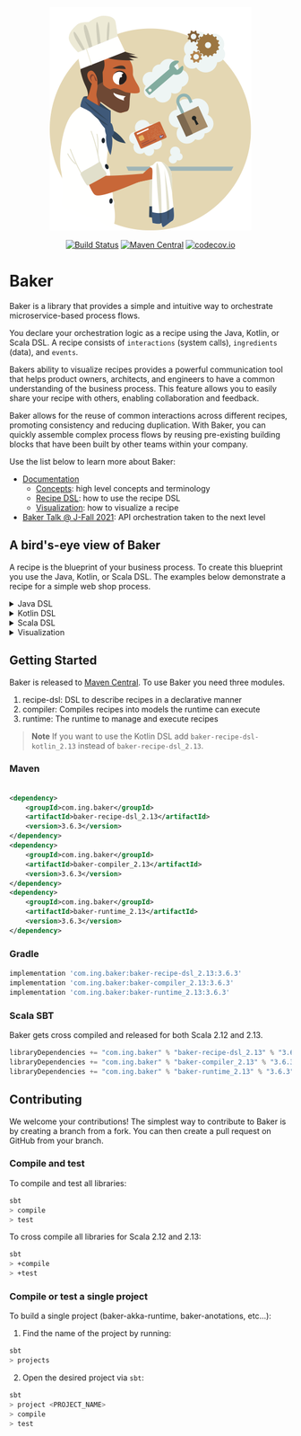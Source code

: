 <div align="center">
<img src="https://github.com/ing-bank/baker/blob/master/baker-logo.png?raw=true" alt="Baker Logo">

[![Build Status](https://dev.azure.com/BakeryOSS/BakeryOSS/_apis/build/status/baker-oss-pr?branchName=master)](https://dev.azure.com/BakeryOSS/BakeryOSS/_build?definitionId=9&_a=summary)
[![Maven Central](https://img.shields.io/maven-central/v/com.ing.baker/baker-runtime_2.12.svg?label=Maven%20Central&logo=apachemaven)](https://search.maven.org/artifact/com.ing.baker/baker-runtime_2.12)
[![codecov.io](http://codecov.io/github/ing-bank/baker/coverage.svg?branch=master)](https://codecov.io/gh/ing-bank/baker?branch=master)
</div>

# Baker

Baker is a library that provides a simple and intuitive way to orchestrate microservice-based process flows.

You declare your orchestration logic as a recipe using the Java, Kotlin, or Scala DSL. A recipe consists of
`interactions` (system calls), `ingredients` (data), and `events`.

Bakers ability to visualize recipes provides a powerful communication tool that helps product owners, architects, and
engineers to have a common understanding of the business process. This feature allows you to easily share your recipe
with others, enabling collaboration and feedback.

Baker allows for the reuse of common interactions across different recipes, promoting consistency and reducing
duplication. With Baker, you can quickly assemble complex process flows by reusing pre-existing building blocks that
have been built by other teams within your company.

Use the list below to learn more about Baker:

- [Documentation](https://ing-bank.github.io/baker/)
    - [Concepts](https://ing-bank.github.io/baker/sections/concepts/): high level concepts and terminology
    - [Recipe DSL](https://ing-bank.github.io/baker/sections/cookbook/recipe-dsl/): how to use the recipe DSL
    - [Visualization](https://ing-bank.github.io/baker/sections/cookbook/visualizations/): how to visualize a recipe
- [Baker Talk @ J-Fall 2021](https://www.youtube.com/watch?v=U4aCUT9zIFk): API orchestration taken to the next level

## A bird's-eye view of Baker

A recipe is the blueprint of your business process. To create this blueprint you use the Java, Kotlin, or Scala DSL. The
examples below demonstrate a recipe for a simple web shop process.

<details>
    <summary>Java DSL</summary>

```java
final Recipe recipe=new Recipe("Web shop")
        .withSensoryEvents(
        CustomerInfoReceived.class,
        OrderPlaced.class,
        PaymentMade.class
    )
            .withInteractions(
            InteractionDescriptor.of(ValidateOrder.class),
        InteractionDescriptor.of(ReserveItems.class)
        .withRequiredEvent(PaymentMade.class),
        InteractionDescriptor.of(ShipGoods.class),
        InteractionDescriptor.of(SendInvoice.class)
        .withRequiredEvent(GoodsShipped.class)
        )
        .withDefaultFailureStrategy(
        new RetryWithIncrementalBackoffBuilder()
        .withInitialDelay(Duration.ofMillis(100))
        .withDeadline(Duration.ofHours(24))
        .withMaxTimeBetweenRetries(Duration.ofMinutes(10))
        .build());
```

</details>

<details>
    <summary>Kotlin DSL</summary>

```kotlin
val recipe = recipe("Web shop") {
    sensoryEvents {
        event<CustomerInfoReceived>()
        event<OrderPlaced>()
        event<PaymentMade>()
    }
    interaction<ValidateOrder>()
    interaction<ReserveItems> {
        requiredEvents {
            event<PaymentMade>()
        }
    }
    interaction<ShipGoods>()
    interaction<SendInvoice> {
        requiredEvents {
            event<GoodsShipped>()
        }
    }
    defaultFailureStrategy = retryWithIncrementalBackoff {
        initialDelay = 100.milliseconds
        until = deadline(24.hours)
        maxTimeBetweenRetries = 10.minutes
    }
}
```

</details>

<details>
    <summary>Scala DSL</summary>

```scala
val recipe: Recipe = Recipe("Web shop")
  .withSensoryEvents(
    Event[CustomerInfoReceived],
    Event[OrderPlaced],
    Event[PaymentMade]
  )
  .withInteractions(
    ValidateOrder,
    ReserveItems
      .withRequiredEvent(Event[PaymentMade])
      ShipGoods,
    SendInvoice
      .withRequiredEvent(goodsShipped)
  )
  .withDefaultFailureStrategy(
    RetryWithIncrementalBackoff
      .builder()
      .withInitialDelay(100 milliseconds)
      .withUntil(Some(UntilDeadline(24 hours)))
      .withMaxTimeBetweenRetries(Some(10 minutes))
      .build()
  )
```

</details>

<details>
    <summary>Visualization</summary>

Events are gray, ingredients orange, and interactions lilac:

![](docs/images/webshop.svg)

</details>

## Getting Started

Baker is released to [Maven Central](https://search.maven.org/search?q=g:com.ing.baker). To use Baker you need three
modules.

1. recipe-dsl: DSL to describe recipes in a declarative manner
2. compiler: Compiles recipes into models the runtime can execute
3. runtime: The runtime to manage and execute recipes

> **Note**
> If you want to use the Kotlin DSL add `baker-recipe-dsl-kotlin_2.13` instead of `baker-recipe-dsl_2.13`.

### Maven

```xml

<dependency>
    <groupId>com.ing.baker</groupId>
    <artifactId>baker-recipe-dsl_2.13</artifactId>
    <version>3.6.3</version>
</dependency>
<dependency>
    <groupId>com.ing.baker</groupId>
    <artifactId>baker-compiler_2.13</artifactId>
    <version>3.6.3</version>
</dependency>
<dependency>
    <groupId>com.ing.baker</groupId>
    <artifactId>baker-runtime_2.13</artifactId>
    <version>3.6.3</version>
</dependency>
```

### Gradle

```groovy
implementation 'com.ing.baker:baker-recipe-dsl_2.13:3.6.3'
implementation 'com.ing.baker:baker-compiler_2.13:3.6.3'
implementation 'com.ing.baker:baker-runtime_2.13:3.6.3'
```

### Scala SBT

Baker gets cross compiled and released for both Scala 2.12 and 2.13.

```scala
libraryDependencies += "com.ing.baker" % "baker-recipe-dsl_2.13" % "3.6.3"
libraryDependencies += "com.ing.baker" % "baker-compiler_2.13" % "3.6.3"
libraryDependencies += "com.ing.baker" % "baker-runtime_2.13" % "3.6.3"
```

## Contributing

We welcome your contributions! The simplest way to contribute to Baker is by creating a branch from a fork. You can then
create a pull request on GitHub from your branch.

### Compile and test

To compile and test all libraries:

```bash
sbt 
> compile
> test
```

To cross compile all libraries for Scala 2.12 and 2.13:

```bash
sbt
> +compile
> +test
```

### Compile or test a single project

To build a single project (baker-akka-runtime, baker-anotations, etc...):

1. Find the name of the project by running:

```bash
sbt 
> projects
```

2. Open the desired project via `sbt`:

```bash
sbt
> project <PROJECT_NAME>
> compile
> test
```
